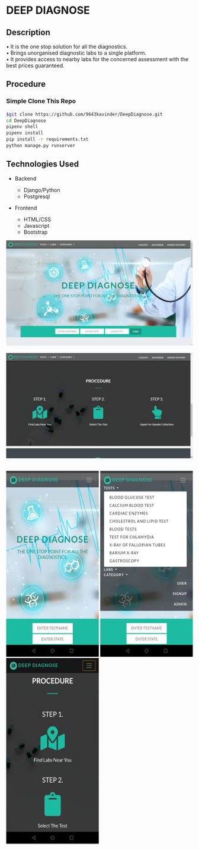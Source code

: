 # DEEP DIAGNOSE

## Description
• It is the one stop solution for all the diagnostics.</br>
• Brings unorganised diagnostic labs to a single platform.</br>
• It provides access to nearby labs for the concerned assessment with the
best prices guaranteed.</br>

## Procedure
### Simple Clone This Repo

```bash
$git clone https://github.com/9643kavinder/DeepDiagnose.git
cd DeepDiagnose
pipenv shell
pipenv install
pip install -r requirements.txt
python manage.py runserver
```

## Technologies Used
* Backend
  * Django/Python
  * Postgresql
 
* Frontend
  * HTML/CSS
  * Javascript
  * Bootstrap
  
  
![](/readme_ss/1.png)
</br>
</br>
![](/readme_ss/3.png)
</br>
</br>
<p float="left">
  <img src="https://github.com/9643kavinder/DeepDiagnose/blob/master/readme_ss/9.jpg" width="250" height="500"/>
  <img src="https://github.com/9643kavinder/DeepDiagnose/blob/master/readme_ss/10.jpg" width="250" height="500"/>
 <img src="https://github.com/9643kavinder/DeepDiagnose/blob/master/readme_ss/11.jpg" width="250" height="500"/>
</p>

